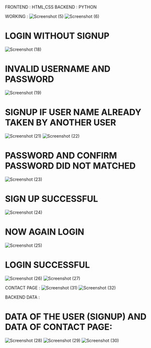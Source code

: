 FRONTEND : HTML,CSS 
BACKEND : PYTHON 

WORKING : 
![Screenshot (5)](https://github.com/prateeksingh4435/xenon2/assets/128826031/8ad87528-43e1-4891-bb77-01eadebfae0f)
![Screenshot (6)](https://github.com/prateeksingh4435/xenon2/assets/128826031/3b583159-ea43-4b02-a627-16423d4a2b65)
# LOGIN WITHOUT SIGNUP
![Screenshot (18)](https://github.com/prateeksingh4435/xenon2/assets/128826031/f481841a-4c3d-4b75-874b-ab6674750107)
# INVALID USERNAME AND PASSWORD 
![Screenshot (19)](https://github.com/prateeksingh4435/xenon2/assets/128826031/c00a590e-5647-41d5-bf67-75847b31305a)
# SIGNUP IF USER NAME ALREADY TAKEN BY ANOTHER USER
![Screenshot (21)](https://github.com/prateeksingh4435/xenon2/assets/128826031/3b8349fa-7c97-4636-afbc-8e920e4da484)
![Screenshot (22)](https://github.com/prateeksingh4435/xenon2/assets/128826031/f3f0218f-0b22-49ed-98d8-6fa8cae2f7bb)
# PASSWORD AND CONFIRM PASSWORD DID NOT MATCHED 
![Screenshot (23)](https://github.com/prateeksingh4435/xenon2/assets/128826031/6dad4d16-82fa-4b23-9020-4b10b4d2f76f)
# SIGN UP SUCCESSFUL 
![Screenshot (24)](https://github.com/prateeksingh4435/xenon2/assets/128826031/6bb764d4-d6f6-419f-a53d-844c51901457)
# NOW AGAIN LOGIN 
![Screenshot (25)](https://github.com/prateeksingh4435/xenon2/assets/128826031/0c44e574-c540-4171-9f9d-3890d5289b77)
# LOGIN SUCCESSFUL 
![Screenshot (26)](https://github.com/prateeksingh4435/xenon2/assets/128826031/334c8896-a13e-4187-961a-ec980c0bd8ac)
![Screenshot (27)](https://github.com/prateeksingh4435/xenon2/assets/128826031/7c9e05b0-6894-4360-b70e-f6f7ab9d9d29)

CONTACT PAGE : 
![Screenshot (31)](https://github.com/prateeksingh4435/xenon2/assets/128826031/e26ecb87-5605-440b-a235-f785ba0ad8e8)
![Screenshot (32)](https://github.com/prateeksingh4435/xenon2/assets/128826031/ca9579b6-9aa1-4f30-933a-a799e55ffa4b)

BACKEND DATA : 
# DATA OF THE USER (SIGNUP) AND DATA OF CONTACT PAGE: 
![Screenshot (28)](https://github.com/prateeksingh4435/xenon2/assets/128826031/409cf387-f049-4f2e-b7ac-e6bc7e65aab5)
![Screenshot (29)](https://github.com/prateeksingh4435/xenon2/assets/128826031/c0b6d756-5994-4f81-b45d-05007da4ba72)
![Screenshot (30)](https://github.com/prateeksingh4435/xenon2/assets/128826031/a7878049-2a0f-4d3a-b0bf-7fcf52765856)

